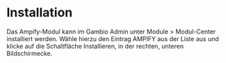 # Installation 

Das Ampify-Modul kann im Gambio Admin unter Module \> Modul-Center installiert werden. Wähle hierzu den Eintrag AMPIFY aus der Liste aus und klicke auf die Schaltfläche Installieren, in der rechten, unteren Bildschirmecke.



